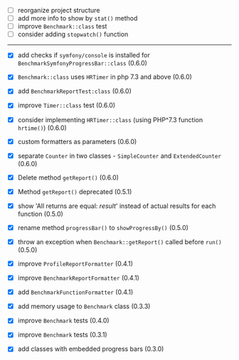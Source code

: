 - [ ] reorganize project structure
- [ ] add more info to show by `stat()` method
- [ ] improve `Benchmark::class` test 
- [ ] consider adding `stopwatch()` function

-----

- [x] add checks if `symfony/console` is installed for `BenchmarkSymfonyProgressBar::class` (0.6.0)
- [x] `Benchmark::class` uses `HRTimer` in php 7.3 and above (0.6.0)
- [x] add `BenchmarkReportTest:class` (0.6.0)
- [x] improve `Timer::class` test (0.6.0)
- [x] consider implementing `HRTimer::class` (using PHP^7.3 function `hrtime()`) (0.6.0)
- [x] custom formatters as parameters (0.6.0)
- [x] separate `Counter` in two classes - `SimpleCounter` and `ExtendedCounter` (0.6.0)

- [x] Delete method `getReport()` (0.6.0)

- [x] Method `getReport()` deprecated  (0.5.1)

- [x] show 'All returns are equal: _result_' instead of actual results for each function (0.5.0)
- [x] rename method `progressBar()` to `showProgressBy()` (0.5.0)
- [x] throw an exception when `Benchmark::getReport()` called before `run()` (0.5.0)

- [x] improve `ProfileReportFormatter` (0.4.1)
- [x] improve `BenchmarkReportFormatter` (0.4.1)
- [x] add `BenchmarkFunctionFormatter` (0.4.1)

- [x] add memory usage to `Benchmark` class (0.3.3)

- [x] improve `Benchmark` tests (0.4.0)
- [x] improve `Benchmark` tests (0.3.1)
- [x] add classes with embedded progress bars (0.3.0)

